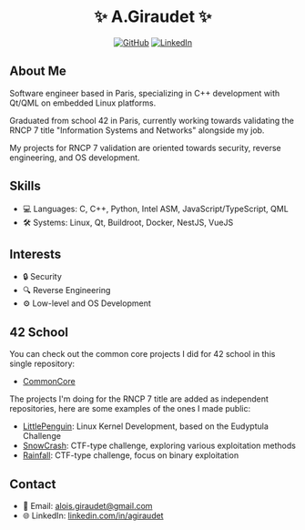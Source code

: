 <!-- Header -->
<h1 align="center">✨ A.Giraudet ✨</h1>
<p align="center">
  <a href="https://github.com/agiraudet"><img src="https://img.shields.io/github/followers/agiraudet?label=Follow&style=social" alt="GitHub"></a>
  <a href="https://www.linkedin.com/in/agiraudet/"><img src="https://img.shields.io/badge/-LinkedIn-blue?style=flat&logo=Linkedin&logoColor=white" alt="LinkedIn"></a>
</p>

<!-- About -->
## About Me
Software engineer based in Paris, specializing in C++ development with Qt/QML on embedded Linux platforms.

Graduated from school 42 in Paris, currently working towards validating the RNCP 7 title "Information Systems and Networks" alongside my job.

My projects for RNCP 7 validation are oriented towards security, reverse engineering, and OS development.

<!-- Skills -->
## Skills
- 💻 Languages: C, C++, Python, Intel ASM, JavaScript/TypeScript, QML
- 🛠 Systems: Linux, Qt, Buildroot, Docker, NestJS, VueJS

<!-- Interests -->
## Interests
- 🔒 Security
- 🔍 Reverse Engineering
- ⚙️ Low-level and OS Development

<!-- 42 Projects -->
## 42 School
You can check out the common core projects I did for 42 school in this single repository:
- [CommonCore](https://github.com/agiraudet/42school)

The projects I'm doing for the RNCP 7 title are added as independent repositories, here are some examples of the ones I made public:
- [LittlePenguin](https://github.com/agiraudet/little-penguin): Linux Kernel Development, based on the Eudyptula Challenge
- [SnowCrash](https://github.com/agiraudet/snowcrash): CTF-type challenge, exploring various exploitation methods
- [Rainfall](https://github.com/agiraudet/rainfall): CTF-type challenge, focus on binary exploitation

<!-- Contact -->
## Contact
- 📧 Email: alois.giraudet@gmail.com
- 🌐 LinkedIn: [linkedin.com/in/agiraudet](https://www.linkedin.com/in/agiraudet/)
